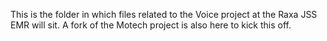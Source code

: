This is the folder in which files related to the Voice project at the Raxa JSS EMR will sit. A fork of the Motech project is also here to kick this off.